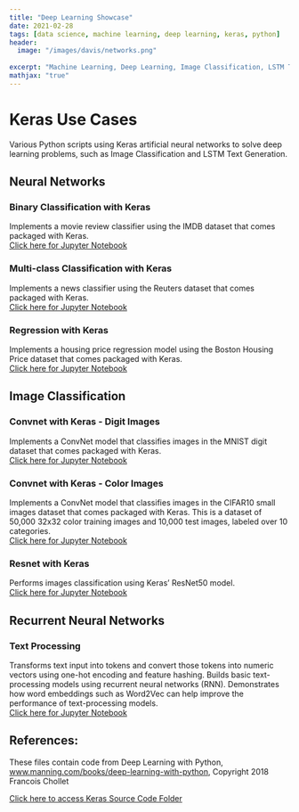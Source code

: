 ```yaml
---
title: "Deep Learning Showcase"
date: 2021-02-28
tags: [data science, machine learning, deep learning, keras, python]
header:
  image: "/images/davis/networks.png"
  
excerpt: "Machine Learning, Deep Learning, Image Classification, LSTM Text Generation, Keras, Python"
mathjax: "true"
---
```


# Keras Use Cases
Various Python scripts using Keras artificial neural networks to solve deep learning problems, such as Image Classification and LSTM Text Generation.

## Neural Networks
### Binary Classification with Keras
Implements a movie review classifier using the IMDB dataset that comes packaged with Keras.
<br>
<a href="https://github.com/amodavis/Deep_Learning/blob/main/Binary_Classification_Example.pdf">Click here for Jupyter Notebook</a>

### Multi-class Classification with Keras
Implements a news classifier using the Reuters dataset that comes packaged with Keras.
<br>
<a href="https://github.com/amodavis/Deep_Learning/blob/main/Multi-Classification_Example.pdf">Click here for Jupyter Notebook</a>

### Regression with Keras
Implements a housing price regression model using the Boston Housing Price dataset that comes packaged with Keras.
<br>
<a href="https://github.com/amodavis/Deep_Learning/blob/main/Regression_Example.pdf">Click here for Jupyter Notebook</a>

## Image Classification
### Convnet with Keras - Digit Images
Implements a ConvNet model that classifies images in the MNIST digit dataset that comes packaged with Keras.
<br>
<a href="https://github.com/amodavis/Deep_Learning/blob/main/Image_Classification_ConvNet_MNIST.pdf">Click here for Jupyter Notebook</a>

### Convnet with Keras - Color Images
Implements a ConvNet model that classifies images in the CIFAR10 small images dataset that comes packaged with Keras.  This is a dataset of 50,000 32x32 color training images and 10,000 test images, labeled over 10 categories.
<br>
<a href="https://github.com/amodavis/Deep_Learning/blob/main/Image_Classification_ConvNet_CIFAR10.pdf">Click here for Jupyter Notebook</a>

### Resnet with Keras
Performs images classification using Keras’ ResNet50 model.
<br>
<a href="https://github.com/amodavis/Deep_Learning/blob/main/Image_Classification_ResNet50.pdf">Click here for Jupyter Notebook</a>

## Recurrent Neural Networks
### Text Processing
Transforms text input into tokens and convert those tokens into numeric vectors using one-hot encoding and feature hashing.  Builds basic text-processing models using recurrent neural networks (RNN).  Demonstrates how word embeddings such as Word2Vec can help improve the performance of text-processing models.
<br>
<a href="https://github.com/amodavis/Deep_Learning/blob/main/Text_Processing_RNN.pdf">Click here for Jupyter Notebook</a>

## References:
These files contain code from Deep Learning with Python, www.manning.com/books/deep-learning-with-python, Copyright 2018 Francois Chollet

<a href="https://github.com/amodavis/Deep_Learning">Click here to access Keras Source Code Folder</a>
